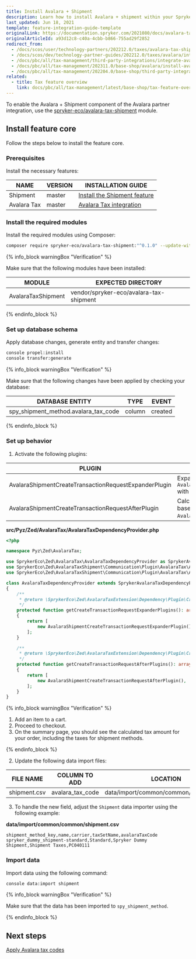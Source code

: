 ```yaml
---
title: Install Avalara + Shipment
description: Learn how to install Avalara + shipment within your Spryker Cloud Commerce OS Project.
last_updated: Jun 18, 2021
template: feature-integration-guide-template
originalLink: https://documentation.spryker.com/2021080/docs/avalara-tax-shipment-feature-integration
originalArticleId: a93d12c8-c40a-4cbb-b866-755ad29f2852
redirect_from:
  - /docs/scos/user/technology-partners/202212.0/taxes/avalara-tax-shipment-feature-integration.html
  - /docs/scos/dev/technology-partner-guides/202212.0/taxes/avalara/integrating-avalara-tax-shipment.html
  - /docs/pbc/all/tax-management/third-party-integrations/integrate-avalara-tax-shipment.html
  - /docs/pbc/all/tax-management/202311.0/base-shop/avalara/install-avalara-shipment.html
  - /docs/pbc/all/tax-management/202204.0/base-shop/third-party-integrations/integrate-avalara-tax-shipment.html
related:
  - title: Tax feature overview
    link: docs/pbc/all/tax-management/latest/base-shop/tax-feature-overview.html
---
```


To enable the Avalara + Shipment component of the Avalara partner integration, use the [spryker-eco/avalara-tax-shipment](https://github.com/spryker-eco/avalara-tax-shipment) module.  

## Install feature core

Follow the steps below to install the feature core.

### Prerequisites

Install the necessary features:

| NAME | VERSION | INSTALLATION GUIDE |
| --- | --- | --- |
| Shipment | master | [Install the Shipment feature](/docs/pbc/all/carrier-management/{{site.version}}/base-shop/install-and-upgrade/install-features/install-the-shipment-feature.html) |
| Avalara Tax | master | [Avalara Tax integration](/docs/pbc/all/tax-management/{{page.version}}/base-shop/third-party-integrations/avalara/install-avalara.html) |

### Install the required modules


Install the required modules using Composer:

```bash
composer require spryker-eco/avalara-tax-shipment:"^0.1.0" --update-with-dependencies
```

{% info_block warningBox "Verification" %}

Make sure that the following modules have been installed:

| MODULE | EXPECTED DIRECTORY |
|---|---|
| AvalaraTaxShipment |vendor/spryker-eco/avalara-tax-shipment|

{% endinfo_block %}

### Set up database schema

Apply database changes, generate entity and transfer changes:

```bash
console propel:install
console transfer:generate
```

{% info_block warningBox "Verification" %}

Make sure that the following changes have been applied by checking your database:

| DATABASE ENTITY | TYPE | EVENT |
|---|---|---|
| spy_shipment_method.avalara_tax_code | column | created |

{% endinfo_block %}

### Set up behavior

1. Activate the following plugins:

| PLUGIN | SPECIFICATION | PREREQUISITES | NAMESPACE |
| --- | --- | --- | --- |
| AvalaraShipmentCreateTransactionRequestExpanderPlugin | Expands `AvalaraCreateTransactionRequestTransfer` with shipments. |  | SprykerEco\Zed\AvalaraTaxShipment\Communication\Plugin\AvalaraTax |
|AvalaraShipmentCreateTransactionRequestAfterPlugin | Calculates taxes for shipment methods based on `AvalaraCreateTransactionResponseTransfer`. |  | SprykerEco\Zed\AvalaraTaxShipment\Communication\Plugin\AvalaraTax |

**src/Pyz/Zed/AvalaraTax/AvalaraTaxDependencyProvider.php**

```php
<?php

namespace Pyz\Zed\AvalaraTax;

use SprykerEco\Zed\AvalaraTax\AvalaraTaxDependencyProvider as SprykerAvalaraTaxDependencyProvider;
use SprykerEco\Zed\AvalaraTaxShipment\Communication\Plugin\AvalaraTax\AvalaraShipmentCreateTransactionRequestAfterPlugin;
use SprykerEco\Zed\AvalaraTaxShipment\Communication\Plugin\AvalaraTax\AvalaraShipmentCreateTransactionRequestExpanderPlugin;

class AvalaraTaxDependencyProvider extends SprykerAvalaraTaxDependencyProvider
{
    /**
     * @return \SprykerEco\Zed\AvalaraTaxExtension\Dependency\Plugin\CreateTransactionRequestExpanderPluginInterface[]
     */
    protected function getCreateTransactionRequestExpanderPlugins(): array
    {
        return [
            new AvalaraShipmentCreateTransactionRequestExpanderPlugin(),
        ];
    }

    /**
     * @return \SprykerEco\Zed\AvalaraTaxExtension\Dependency\Plugin\CreateTransactionRequestAfterPluginInterface[]
     */
    protected function getCreateTransactionRequestAfterPlugins(): array
    {
        return [
            new AvalaraShipmentCreateTransactionRequestAfterPlugin(),
        ];
    }
}
```

{% info_block warningBox "Verification" %}

1. Add an item to a cart.
2. Proceed to checkout.
3. On the summary page, you should see the calculated tax amount for your order, including the taxes for shipment methods.

{% endinfo_block %}

2. Update the following data import files:

| FILE NAME | COLUMN TO ADD | LOCATION |
| --- | --- | --- |
| shipment.csv | avalara_tax_code | data/import/common/common/shipment.csv |

3. To handle the new field, adjust the `Shipment` data importer using the following example:

**data/import/common/common/shipment.csv**

```csv
shipment_method_key,name,carrier,taxSetName,avalaraTaxCode
spryker_dummy_shipment-standard,Standard,Spryker Dummy Shipment,Shipment Taxes,PC040111
```

### Import data

Import data using the following command:

```bash
console data:import shipment
```

{% info_block warningBox "Verification" %}

Make sure that the data has been imported to `spy_shipment_method`.

{% endinfo_block %}

## Next steps

[Apply Avalara tax codes](/docs/pbc/all/tax-management/{{page.version}}/base-shop/third-party-integrations/avalara/apply-avalara-tax-codes.html)
